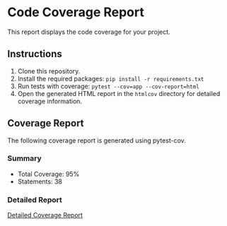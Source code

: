 # Code Coverage Report

This report displays the code coverage for your project.

## Instructions

1. Clone this repository.
2. Install the required packages: `pip install -r requirements.txt`
3. Run tests with coverage: `pytest --cov=app --cov-report=html`
4. Open the generated HTML report in the `htmlcov` directory for detailed coverage information.

## Coverage Report

The following coverage report is generated using pytest-cov.

### Summary

- Total Coverage: 95%
- Statements: 38

### Detailed Report

[Detailed Coverage Report](./htmlcov/index.html)
